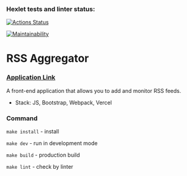 ### Hexlet tests and linter status:
[![Actions Status](https://github.com/DarkN3ro/frontend-project-11/actions/workflows/hexlet-check.yml/badge.svg)](https://github.com/DarkN3ro/frontend-project-11/actions)

[![Maintainability](https://api.codeclimate.com/v1/badges/aec82dbeaaeb5ac81060/maintainability)](https://codeclimate.com/github/DarkN3ro/frontend-project-11/maintainability)

# RSS Aggregator

### [Application Link](https://frontend-project-11-dun-iota.vercel.app/)

A front-end application that allows you to add and monitor RSS feeds. 

- Stack: JS, Bootstrap, Webpack, Vercel

### Command

`make install` - install

`make dev` - run in development mode

`make build` - production build

`make lint` - check by linter